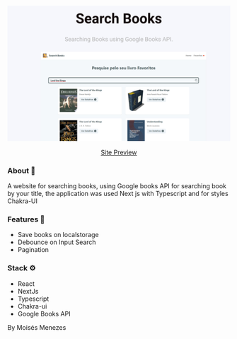 ![capa](/public/screen1.jpg)

<div align="center">

[Site Preview](https://search-books-tau.vercel.app/)

</div>

### About :checkered_flag:

A website for searching books, using Google books API for searching book by your title, the application was used Next js with Typescript and for styles Chakra-UI

### Features :hammer:

- Save books on localstorage
- Debounce on Input Search
- Pagination

### Stack :gear:

- React
- NextJs
- Typescript
- Chakra-ui
- Google Books API

By Moisés Menezes
